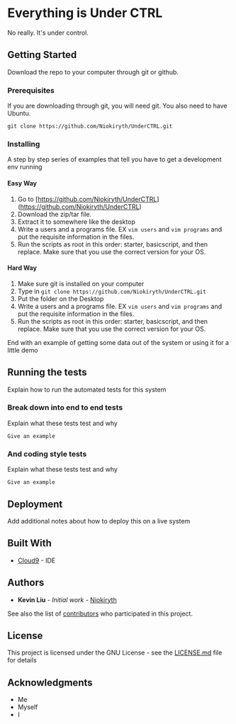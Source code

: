 # Everything is Under CTRL

No really. It's under control.
## Getting Started
Download the repo to your computer through git or github.

### Prerequisites
If you are downloading through git, you will need git. You also need to have Ubuntu.

```
git clone https://github.com/Niokiryth/UnderCTRL.git
```

### Installing

A step by step series of examples that tell you have to get a development env running

#### Easy Way

1. Go to [https://github.com/Niokiryth/UnderCTRL] (https://github.com/Niokiryth/UnderCTRL)
2. Download the zip/tar file.
3. Extract it to somewhere like the desktop
4. Write a users and a programs file. EX `vim users` and `vim programs` and put the requisite information in the files.
5. Run the scripts as root in this order: starter, basicscript, and then replace. Make sure that you use the correct version for your OS.

#### Hard Way

1. Make sure git is installed on your computer
2. Type in `git clone https://github.com/Niokiryth/UnderCTRL.git`
3. Put the folder on the Desktop
4. Write a users and a programs file. EX `vim users` and `vim programs` and put the requisite information in the files.
5. Run the scripts as root in this order: starter, basicscript, and then replace. Make sure that you use the correct version for your OS.


End with an example of getting some data out of the system or using it for a little demo

## Running the tests

Explain how to run the automated tests for this system

### Break down into end to end tests

Explain what these tests test and why

```
Give an example
```

### And coding style tests

Explain what these tests test and why

```
Give an example
```

## Deployment

Add additional notes about how to deploy this on a live system

## Built With

* [Cloud9](https://c9.io) - IDE

## Authors

* **Kevin Liu** - *Initial work* - [Niokiryth](https://github.com/Niokiryth)

See also the list of [contributors](https://github.com/your/project/contributors) who participated in this project.

## License

This project is licensed under the GNU License - see the [LICENSE.md](LICENSE.md) file for details

## Acknowledgments

* Me
* Myself
* I